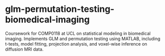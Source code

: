 # glm-permutation-testing-biomedical-imaging
Coursework for COMP0118 at UCL on statistical modeling in biomedical imaging. Implements GLM and permutation testing using MATLAB, including t-tests, model fitting, projection analysis, and voxel-wise inference on diffusion MRI data.
